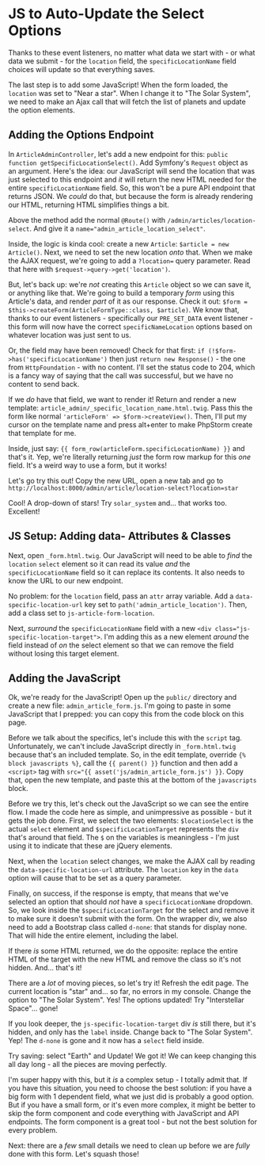 # JS to Auto-Update the Select Options

Thanks to these event listeners, no matter what data we start with - or what data
we submit - for the `location` field, the `specificLocationName` field choices will
update so that everything saves.

The last step is to add some JavaScript! When the form loaded, the `location` was
set to "Near a star". When I change it to "The Solar System", we need to make an Ajax
call that will fetch the list of planets and update the option elements.

## Adding the Options Endpoint

In `ArticleAdminController`, let's add a new endpoint for this:
`public function getSpecificLocationSelect()`. Add Symfony's `Request` object as
an argument. Here's the idea: our JavaScript will send the location that was just
selected to this endpoint and *it* will return the new HTML needed for the
entire `specificLocationName` field. So, this won't be a pure API endpoint that
returns JSON. We *could* do that, but because the form is already rendering our
HTML, returning HTML simplifies things a bit.

Above the method add the normal `@Route()` with `/admin/articles/location-select`.
And give it a `name="admin_article_location_select"`.

Inside, the logic is kinda cool: create a new `Article`:
`$article = new Article()`. Next, we need to set the new location *onto* that. When
we make the AJAX request, we're going to add a `?location=` query parameter. Read
that here with `$request->query->get('location')`.

But, let's back up: we're *not* creating this `Article` object so we can save it,
or anything like that. We're going to build a temporary *form* using this Article's
data, and render *part* of it as our response. Check it out:
`$form = $this->createForm(ArticleFormType::class, $article)`. We know that,
thanks to our event listeners - specifically our `PRE_SET_DATA` event listener -
this form will now have the correct `specificNameLocation` options based on whatever
location was just sent to us.

Or, the field may have been removed! Check for that first:
`if (!$form->has('specificLocationName')` then just `return new Response()` -
the one from `HttpFoundation` - with no content. I'll set the status code to 204,
which is a fancy way of saying that the call was successful, but we have no content
to send back.

If we *do* have that field, we want to render it! Return and render a new template:
`article_admin/_specific_location_name.html.twig`. Pass this the form like
normal `'articleForm' => $form->createView()`. Then, I'll put my cursor on the
template name and press alt+enter to make PhpStorm create that template for me.

Inside, just say: `{{ form_row(articleForm.specificLocationName) }}` and that's
it. Yep, we're literally returning *just* the form row markup for this *one* field.
It's a weird way to use a form, but it works!

Let's go try this out! Copy the new URL, open a new tab and go to
`http://localhost:8000/admin/article/location-select?location=star`

Cool! A drop-down of stars! Try `solar_system` and... that works too. Excellent!

## JS Setup: Adding data- Attributes & Classes

Next, open `_form.html.twig`. Our JavaScript will need to be able to *find* the
`location` `select` element so it can read its value *and* the `specificLocationName`
field so it can replace its contents. It also needs to know the URL to our new
endpoint.

No problem: for the `location` field, pass an `attr` array variable.
Add a `data-specific-location-url` key set to `path('admin_article_location')`.
Then, add a class set to `js-article-form-location`.

Next, *surround* the `specificLocationName` field with a new
`<div class="js-specific-location-target">`. I'm adding this as a new element *around*
the field instead of *on* the select element so that we can remove the field without
losing this target element.

## Adding the JavaScript

Ok, we're ready for the JavaScript! Open up the `public/` directory and create a new
file: `admin_article_form.js`. I'm going to paste in some JavaScript that I prepped:
you can copy this from the code block on this page.

Before we talk about the specifics, let's include this with the `script` tag.
Unfortunately, we can't include JavaScript directly in `_form.html.twig` because
that's an included template. So, in the edit template, override
`{% block javascripts %}`, call the `{{ parent() }}` function and then add a
`<script>` tag with `src="{{ asset('js/admin_article_form.js') }}`. Copy that,
open the new template, and paste this at the bottom of the `javascripts` block.

Before we try this, let's check out the JavaScript so we can see the entire flow.
I made the code here as simple, and unimpressive as possible - but it gets the
job done. First, we select the two elements: `$locationSelect` is the actual
`select` element and `$specificLocationTarget` represents the `div` that's around
that field. The `$` on the variables is meaningless - I'm just using it to indicate
that these are jQuery elements.

Next, when the `location` select changes, we make the AJAX call by reading the
`data-specific-location-url` attribute. The `location` key in the `data` option
will cause that to be set as a query parameter.

Finally, on success, if the response is empty, that means that we've selected an
option that should *not* have a `specificLocationName` dropdown. So, we look inside the `$specificLocationTarget` for the select and remove it to make sure it doesn't
submit with the form. On the wrapper div, we also need to add a Bootstrap class
called `d-none`: that stands for display none. That will hide the entire element,
including the label.

If there *is* some HTML returned, we do the opposite: replace the entire HTML of
the target with the new HTML and remove the class so it's not hidden. And... that's
it!

There are a *lot* of moving pieces, so let's try it! Refresh the edit page. The
current location is "star" and... so far, no errors in my console. Change the
option to "The Solar System". Yes! The options updated! Try "Interstellar Space"...
gone!

If you look deeper, the `js-specific-location-target` div *is* still there, but
it's hidden, and only has the `label` inside. Change back to "The Solar System".
Yep! The `d-none` is gone and it now has a `select` field inside.

Try saving: select "Earth" and Update! We got it! We can keep changing this all day
long - all the pieces are moving perfectly.

I'm super happy with this, but it *is* a complex setup - I totally admit that. If
you have this situation, you need to choose the best solution: if you have a big
form with 1 dependent field, what we just did is probably a good option. But if
you have a small form, or it's even more complex, it might be better to skip the
form component and code everything with JavaScript and API endpoints. The form
component is a great tool - but not the best solution for every problem.

Next: there are a *few* small details we need to clean up before we are *fully*
done with this form. Let's squash those!

